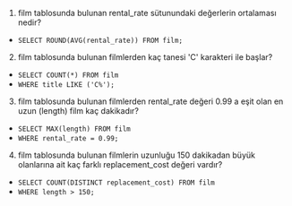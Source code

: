 1. film tablosunda bulunan rental_rate sütunundaki değerlerin ortalaması nedir?

- `SELECT ROUND(AVG(rental_rate)) FROM film;`
2. film tablosunda bulunan filmlerden kaç tanesi 'C' karakteri ile başlar?

- `SELECT COUNT(*) FROM film`
- `WHERE title LIKE ('C%');`
3. film tablosunda bulunan filmlerden rental_rate değeri 0.99 a eşit olan en uzun (length) film kaç dakikadır?

- `SELECT MAX(length) FROM film`
- `WHERE rental_rate = 0.99;`
4. film tablosunda bulunan filmlerin uzunluğu 150 dakikadan büyük olanlarına ait kaç farklı replacement_cost değeri vardır?

- `SELECT COUNT(DISTINCT replacement_cost) FROM film`
- `WHERE length > 150;`
